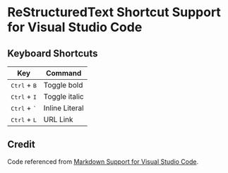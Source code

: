 # ReStructuredText Shortcut Support for Visual Studio Code

## Keyboard Shortcuts

| Key                                               | Command                      |
| ------------------------------------------------- | ---------------------------- |
| <kbd>Ctrl</kbd> + <kbd>B</kbd>                    | Toggle bold                  |
| <kbd>Ctrl</kbd> + <kbd>I</kbd>                    | Toggle italic                |
| <kbd>Ctrl</kbd> + <kbd>`</kbd>                    | Inline Literal               |
| <kbd>Ctrl</kbd> + <kbd>L</kbd>                    | URL Link                     |

## Credit

Code referenced from [Markdown Support for Visual Studio Code](https://github.com/neilsustc/vscode-markdown).
